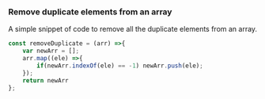 ### Remove duplicate elements from an array

A simple snippet of code to remove all the duplicate elements from an array. 

```js
const removeDuplicate = (arr) =>{
	var newArr = [];
	arr.map((ele) =>{
		if(newArr.indexOf(ele) == -1) newArr.push(ele);
	});
	return newArr
};
```